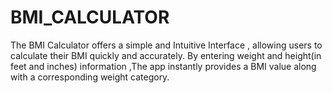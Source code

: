 # BMI_CALCULATOR
The BMI Calculator offers a simple and Intuitive Interface , allowing users to calculate their BMI quickly and accurately. By entering weight and height(in feet and inches) information ,The app instantly provides a BMI value along with a corresponding weight category.
